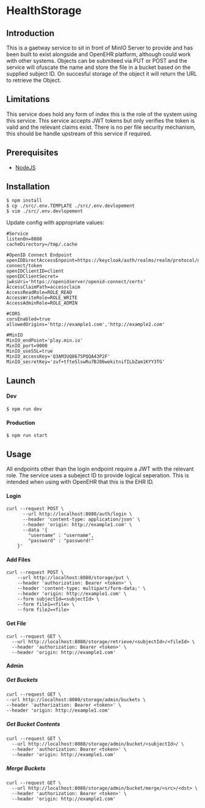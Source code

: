 # HealthStorage
##  Introduction
This is a gaetway service to sit in front of MinIO Server to provide and has been built to exist alongside and OpenEHR platform, although could work with other systems. Objects can be submiteed via PUT or POST and the service will ofuscate the name and store the file in a bucket based on the supplied subject ID. On succesful storage of the object it will return the URL to retrieve the Object. 

## Limitations
This service does hold any form of index this is the role of the system using this service.
This service accepts JWT tokens but only verifies the token is valid and the relevant claims exist.
There is no per file security mechanism, this should be handle upstream of this service if required.

## Prerequisites
* [NodeJS](https://nodejs.org/)

## Installation
    $ npm install
    $ cp ./src/.env.TEMPLATE ./src/.env.devlopement
    $ vim ./src/.env.devlopement

Update config with appropriate values:

    #Service
    listenOn=8080
    cacheDirectory=/tmp/.cache

    #OpenID Connect Endpoint
    openIDDirectAccessEnpoint=https://keycloak/auth/realms/realm/protocol/openid-connect/token
    openIDClientID=client
    openIDClientSecret=
    jwksUri='https://openidserver/openid-connect/certs'
    AccessClaimPath=accessclaim
    AccessReadRole=ROLE_READ
    AccessWriteRole=ROLE_WRITE
    AccessAdminRole=ROLE_ADMIN
    
    #CORS
    corsEnabled=true
    allowedOrigins='http://example1.com','http://example2.com'

    #MinIO
    MinIO_endPoint='play.min.io'
    MinIO_port=9000
    MinIO_useSSL=true
    MinIO_accessKey='Q3AM3UQ867SPQQA43P2F'
    MinIO_secretKey='zuf+tfteSlswRu7BJ86wekitnifILbZam1KYY3TG'

## Launch
#### Dev
    $ npm run dev
#### Production
    $ npm run start
## Usage
  All endpoints other than the login endpoint require a JWT with the relevant role. The service uses a subeject ID to provide logical seperation. This is intended when using with OpenEHR that this is the EHR ID.
  
#### Login
    curl --request POST \
          --url http://localhost:8080/auth/login \
          --header 'content-type: application/json' \
          --header 'origin: http://example1.com' \
          --data '{
            "username" : "username",
            "password" : "password!"
        }'
 
#### Add Files
    curl --request POST \
        --url http://localhost:8080/storage/put \
        --header 'authorization: Bearer <token>' \
        --header 'content-type: multipart/form-data;' \
        --header 'origin: http://example1.com' \
        --form subjectId=<subjectId> \
        --form file1=<file> \
        --form file2=<file>

#### Get File
    curl --request GET \
      --url http://localhost:8080/storage/retrieve/<subjectId>/<fileId> \
      --header 'authorization: Bearer <token>' \
      --header 'origin: http://example1.com'

#### Admin
##### Get Buckets
    curl --request GET \
    --url http://localhost:8080/storage/admin/buckets \
    --header 'authorization: Bearer <token>' \
    --header 'origin: http://example1.com'
##### Get Bucket Contents
    curl --request GET \
      --url http://localhost:8080/storage/admin/bucket/<subjectId>/ \
      --header 'authorization: Bearer <token>' \
      --header 'origin: http://example1.com'
##### Merge Buckets
    curl --request GET \
      --url http://localhost:8080/storage/admin/bucket/merge/<src>/<dst> \
      --header 'authorization: Bearer <token>' \
      --header 'origin: http://example1.com'
